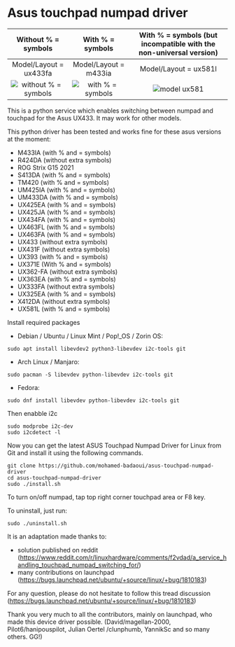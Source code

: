 # Asus touchpad numpad driver

| Without % = symbols             |  With % = symbols       |  With % = symbols (but incompatible with the non-universal version) |
|:-------------------------:|:-------------------------:|:-------------------------:|
| Model/Layout = ux433fa          | Model/Layout = m433ia   | Model/Layout = ux581l |
| ![without % = symbols](https://github.com/mohamed-badaoui/ux433-touchpad-numpad/blob/main/Asus-ZenBook-UX433FA.jpg)  |  ![with % = symbols](https://github.com/mohamed-badaoui/ux433-touchpad-numpad/blob/main/Asus-VivoBook-M433IA.jpg) | ![model ux581](https://github.com/mohamed-badaoui/ux433-touchpad-numpad/blob/main/Asus-ZenBook-UX581l.jpg) |

This is a python service which enables switching between numpad and touchpad for the Asus UX433.
It may work for other models.

This python driver has been tested and works fine for these asus versions at the moment:
- M433IA (with % and = symbols)
- R424DA (without extra symbols)
- ROG Strix G15 2021 
- S413DA (with % and = symbols)
- TM420 (with % and = symbols)
- UM425IA (with % and = symbols)
- UM433DA (with % and = symbols)
- UX425EA (with % and = symbols)
- UX425JA (with % and = symbols)
- UX434FA (with % and = symbols)
- UX463FL (with % and = symbols)
- UX463FA (with % and = symbols)
- UX433 (without extra symbols)
- UX431F (without extra symbols)
- UX393 (with % and = symbols)
- UX371E (With % and = symbols)
- UX362-FA (without extra symbols)
- UX363EA (with % and = symbols)
- UX333FA (without extra symbols)
- UX325EA (with % and = symbols)
- X412DA (without extra symbols)
- UX581L (with % and = symbols)

Install required packages

- Debian / Ubuntu / Linux Mint / Pop!_OS / Zorin OS:
```
sudo apt install libevdev2 python3-libevdev i2c-tools git
```

- Arch Linux / Manjaro:
```
sudo pacman -S libevdev python-libevdev i2c-tools git
```

- Fedora:
```
sudo dnf install libevdev python-libevdev i2c-tools git
```

Then enabble i2c
```
sudo modprobe i2c-dev
sudo i2cdetect -l
```

Now you can get the latest ASUS Touchpad Numpad Driver for Linux from Git and install it using the following commands.
```
git clone https://github.com/mohamed-badaoui/asus-touchpad-numpad-driver
cd asus-touchpad-numpad-driver
sudo ./install.sh
```

To turn on/off numpad, tap top right corner touchpad area or F8 key.

To uninstall, just run:
```
sudo ./uninstall.sh
```

It is an adaptation made thanks to:
 - solution published on reddit (https://www.reddit.com/r/linuxhardware/comments/f2vdad/a_service_handling_touchpad_numpad_switching_for/) 
 - many contributions on launchpad (https://bugs.launchpad.net/ubuntu/+source/linux/+bug/1810183)

For any question, please do not hesitate to follow this tread discussion
(https://bugs.launchpad.net/ubuntu/+source/linux/+bug/1810183)

Thank you very much to all the contributors, mainly on launchpad, who made this device driver possible. (David/magellan-2000, Pilot6/hanipouspilot, Julian Oertel /clunphumb, YannikSc and so many others. GG!)

